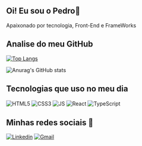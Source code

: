 ## Oi! Eu sou o Pedro👋
Apaixonado por tecnologia, Front-End e FrameWorks

## Analise do meu GitHub
[![Top Langs](https://github-readme-stats.vercel.app/api/top-langs/?username=Pllucas&show_icons=true&theme=tokyonight&layout=donut)](https://github.com/Pllucas/github-readme-stats)

![Anurag's GitHub stats](https://github-readme-stats.vercel.app/api?username=Pllucas&show_icons=true&theme=tokyonight)

## Tecnologias que uso no meu dia

<div style="display: inline_block">
<img align="center" alt="HTML5" src="https://img.shields.io/badge/HTML5-E34F26?style=for-the-badge&logo=html5&logoColor=white" />
<img align="center" alt="CSS3" src="https://img.shields.io/badge/CSS3-1572B6?style=for-the-badge&logo=css3&logoColor=white" />
<img align="center" alt="JS" src="https://img.shields.io/badge/JavaScript-F7DF1E?style=for-the-badge&logo=javascript&logoColor=black" />
<img align="center" alt="React" src="https://img.shields.io/badge/React-20232A?style=for-the-badge&logo=react&logoColor=61DAFB
" />
<img align="center" alt="TypeScript" src="https://img.shields.io/badge/TypeScript-007ACC?style=for-the-badge&logo=typescript&logoColor=white
" />
</div>

## Minhas redes sociais 🖖
[![Linkedin](https://img.shields.io/badge/LinkedIn-0077B5?style=for-the-badge&logo=linkedin&logoColor=white)](https://www.linkedin.com/in/pedro-lucas-599508303/)
[![Gmail](https://img.shields.io/badge/Gmail-D14836?style=for-the-badge&logo=gmail&logoColor=white)](pedrolucasdev032@gmail.com)
